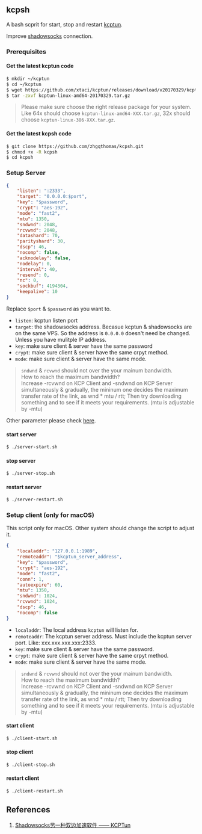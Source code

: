 ## kcpsh

A bash scprit for start, stop and restart [kcptun](https://github.com/xtaci/kcptun). 

Improve [shadowsocks](https://shadowsocks.org/) connection.

### Prerequisites
#### Get the latest kcptun code
```bash
$ mkdir ~/kcptun
$ cd ~/kcptun
$ wget https://github.com/xtaci/kcptun/releases/download/v20170329/kcptun-linux-amd64-20170329.tar.gz
$ tar -zxvf kcptun-linux-amd64-20170329.tar.gz
```
> Please make sure choose the right release package for your system. Like 64x should choose `kcptun-linux-amd64-XXX.tar.gz`, 32x should choose `kcptun-linux-386-XXX.tar.gz`.

#### Get the latest kcpsh code
```bash
$ git clone https://github.com/zhgqthomas/kcpsh.git
$ chmod +x -R kcpsh
$ cd kcpsh
```

### Setup Server
```json
{
    "listen": ":2333",
    "target": "0.0.0.0:$port",
    "key": "$password",
    "crypt": "aes-192",
    "mode": "fast2",
    "mtu": 1350,
    "sndwnd": 2048,
    "rcvwnd": 2048,
    "datashard": 70,
    "parityshard": 30,
    "dscp": 46,
    "nocomp": false,
    "acknodelay": false,
    "nodelay": 0,
    "interval": 40,
    "resend": 0,
    "nc": 0,
    "sockbuf": 4194304,
    "keepalive": 10
}
```
Replace `$port` & `$password` as you want to. 

- `listen`: kcptun listen port
- `target`: the shadowsocks address. Becasue kcptun & shadowsocks are on the same VPS. So the address is `0.0.0.0` doesn't need be changed. Unless you have mulitple IP address.
- `key`: make sure client & server have the same password
- `crypt`: make sure client & server have the same crpyt method.
- `mode`: make sure client & server have the same mode.

> `sndwnd` & `rcvwnd` should not over the your mainum bandwidth.  
>  How to reach the maximum bandwidth?  
> Increase -rcvwnd on KCP Client and -sndwnd on KCP Server simultaneously & gradually, the mininum one decides the maximum transfer rate of the link, as wnd * mtu / rtt; Then try downloading something and to see if it meets your requirements. (mtu is adjustable by -mtu)

Other parameter please check [here](https://github.com/xtaci/kcptun).

#### start server
```bash
$ ./server-start.sh
```

#### stop server
```bash
$ ./server-stop.sh
```

#### restart server
```bash
$ ./server-restart.sh
```

### Setup client (only for macOS)
This script only for macOS. Other system should change the script to adjust it.

```json
{
    "localaddr": "127.0.0.1:1989",
    "remoteaddr": "$kcptun_server_address",
    "key": "$password",
    "crypt": "aes-192",
    "mode": "fast2",
    "conn": 1,
    "autoexpire": 60,
    "mtu": 1350,
    "sndwnd": 1024,
    "rcvwnd": 1024,
    "dscp": 46,
    "nocomp": false
}
```
- `localaddr`: The local address `kcptun` will listen for.
- `remoteaddr`: The kcptun server address. Must include the kcptun server port. Like: xxx.xxx.xxx.xxx:2333.
- `key`: make sure client & server have the same password.
- `crypt`: make sure client & server have the same crpyt method.
- `mode`: make sure client & server have the same mode.

> `sndwnd` & `rcvwnd` should not over the your mainum bandwidth.  
>  How to reach the maximum bandwidth?  
> Increase -rcvwnd on KCP Client and -sndwnd on KCP Server simultaneously & gradually, the mininum one decides the maximum transfer rate of the link, as wnd * mtu / rtt; Then try downloading something and to see if it meets your requirements. (mtu is adjustable by -mtu)

#### start client
```bash
$ ./client-start.sh
```

#### stop client
```bash
$ ./client-stop.sh
```

#### restart client
```bash
$ ./client-restart.sh
```

## References
1. [Shadowsocks另一种双边加速软件 —— KCPTun](https://doub.io/ss-jc36/)